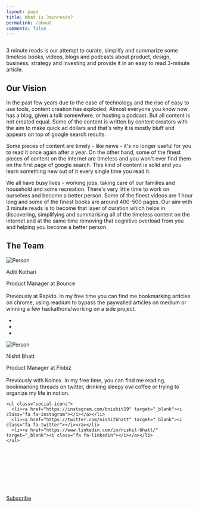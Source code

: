 ```yaml
---
layout: page
title: What is 3minreads?
permalink: /about
comments: false
---
```


<div class="row justify-content-between">
<div class="col-md-8" style="overflow-x:auto">

<p>3 minute reads is our attempt to curate, simplify and summarize some timeless books, videos, blogs and podcasts about product, design, business, strategy and investing and provide it in an easy to read 3-minute article.</p>
<div class="section-title">
    <h2><span>Our Vision</span></h2>
</div>
<p>In the past few years due to the ease of technology and the rise of easy to use tools, content creation has exploded. Almost everyone you know now has a blog, given a talk somewhere, or hosting a podcast. But all content is not created equal. Some of the content is written by content creators with the aim to make quick ad dollars and that's why it is mostly bluff and appears on top of google search results. 

Some pieces of content are timely - like news - it's no longer useful for you to read it once again after a year. On the other hand, some of the finest pieces of content on the internet are timeless and you won't ever find them on the first page of google search. This kind of content is solid and you learn something new out of it every single time you read it. 

We all have busy lives - working jobs, taking care of our families and household and some recreation. There's very little time to work on ourselves and become a better person. Some of the finest videos are 1 hour long and some of the finest books are around 400-500 pages. Our aim with 3 minute reads is to become that layer of curation which helps in discovering, simplifying and summarising all of the timeless content on the internet and at the same time removing that cognitive overload from you and helping you become a better person.</p>
<div class="section-title">
    <h2><span>The Team</span></h2>
</div>

<div class="row1">
<div class="column1">
 <div class="card1">
    <img src="https://pbs.twimg.com/profile_images/1259110424881971200/0xvAUQC2_400x400.jpg" alt="Person" class="card__image">
    <p class="card__name">Aditi Kothari</p>
    

<div>
    Product Manager at Bounce
    
</div>
<br>
<div class="descr">
        Previously at Rapido. In my 
        free time you can find me 
        bookmarking articles on chrome, 
        using readium to bypass the 
        paywalled articles on medium 
        or winning a few hackathons/working 
        on a side project.
</div>

   
<ul class="social-icons">
      <li><a href="https://instagram.com/aditi_kothari_" target="_blank"><i class="fa fa-instagram"></i></a></li>
      <li><a href="https://twitter.com/aditikothari_" target="_blank"><i class="fa fa-twitter"></i></a></li>
      <li><a href="https://www.linkedin.com/in/aditi-kothari/" target="_blank"><i class="fa fa-linkedin"></i></a></li>
      
</ul>

    

</div>
</div>
<div class="column1">
 <div class="card1">
    <img src="https://media-exp1.licdn.com/dms/image/C5103AQF_Iqbl_-VZgw/profile-displayphoto-shrink_800_800/0?e=1596672000&v=beta&t=7bYt7U1RoV3hOS0BgU1yhNG5sMjS1wudIqVK_ztdR2I" alt="Person" class="card__image">
    <p class="card__name">Nishit Bhatt</p>
  

<div class="grid-child-posts">
        Product Manager at Flobiz
</div>
<br>
<div class="descr">
        Previously with Koinex. In my free 
        time, you can find me reading, 
        bookmarking threads on twitter, 
        drinking sleepy owl coffee or 
        trying to organize my life 
        in notion.

</div>
      

   
    <ul class="social-icons">
      <li><a href="https://instagram.com/bnishit19" target="_blank"><i class="fa fa-instagram"></i></a></li>
      <li><a href="https://twitter.com/nishitbhatt" target="_blank"><i class="fa fa-twitter"></i></a></li>
      <li><a href="https://www.linkedin.com/in/nishit-bhatt/" target="_blank"><i class="fa fa-linkedin"></i></a></li>
    </ul>
   

  
  

</div>
</div>
</div>

 


</div>

<div class="col-md-4">

<div class="sticky-top sticky-top-80">
<div class="black-card"> 
<h5 style="color:white;">Why should you subscribe?</h5>

<p style="color:white;">Get every new article/summary delivered straight to your inbox as we hit publish and never miss out on the rare pieces of content that can change your life.</p>

<a target="_blank" href="{{site.mailchimp-list}}" class="btn subs">Subscribe</a>
</div>
</div>
</div>


